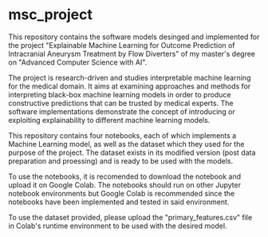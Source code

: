 # msc_project
This repository contains the software models desinged and implemented for the project "Explainable Machine Learning for Outcome Prediction of Intracranial Aneurysm Treatment by Flow Diverters" of my master's degree on "Advanced Computer Science with AI".

The project is research-driven and studies interpretable machine learning for the medical domain. It aims at examining approaches and methods for interpreting black-box machine learning models in order to produce constructive predictions that can be trusted by medical experts. The software implementations demonstrate the concept of introducing or exploiting explainability to different machine learning models.

This repository contains four notebooks, each of which implements a Machine Learning model, as well as the dataset which they used for the purpose of the project. The dataset exists in its modified version (post data preparation and proessing) and is ready to be used with the models.

To use the notebooks, it is recomended to download the notebook and upload it on Google Colab. The notebooks should run on other Jupyter notebook environments but Google Colab is recommended since the notebooks have been implemented and tested in said environment.

To use the dataset provided, please upload the "primary_features.csv" file in Colab's runtime environment to be used with the desired model.
